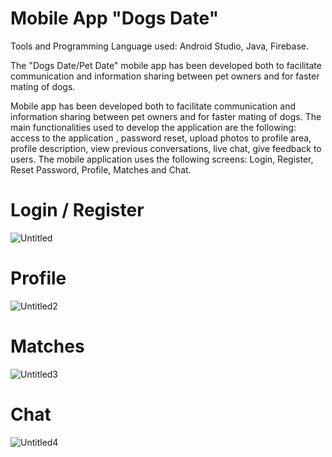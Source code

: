 # Mobile App "Dogs Date" 

Tools and Programming Language used: Android Studio, Java, Firebase.

The "Dogs Date/Pet Date" mobile app has been developed both to facilitate communication and information sharing between pet owners and for faster mating of dogs.

Mobile app has been developed both to facilitate communication and information sharing between pet
owners and for faster mating of dogs.
The main functionalities used to develop the application are the following: access to the application ,
password reset, upload photos to profile area, profile description, view previous conversations, live
chat, give feedback to users.
The mobile application uses the following screens: Login, Register, Reset Password, Profile, Matches
and Chat.

# Login / Register
![Untitled](https://user-images.githubusercontent.com/77582607/182385673-6a3394a9-8436-4b9d-a564-284aed5c9a83.png)

# Profile
![Untitled2](https://user-images.githubusercontent.com/77582607/182387527-aea11ba7-8e4b-4d74-9591-6ae886c3e2d0.png)

# Matches
![Untitled3](https://user-images.githubusercontent.com/77582607/182387550-41fb7031-7b88-4d0a-9266-40e7ca9319b7.png)

# Chat
![Untitled4](https://user-images.githubusercontent.com/77582607/182387571-7cdfceb2-e609-4fae-a852-2fdbaf526790.png)


